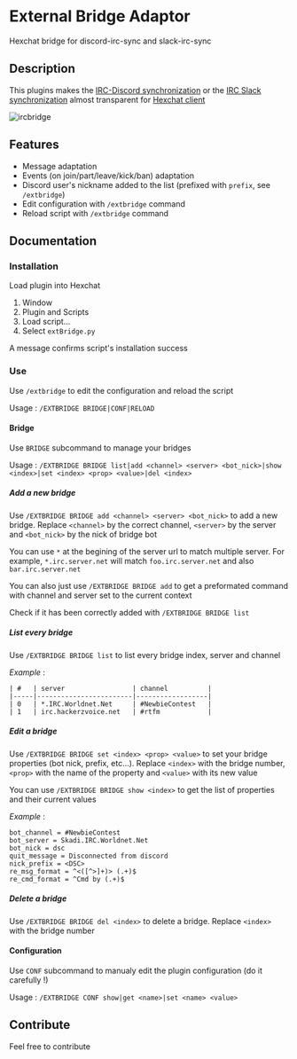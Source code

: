 # External Bridge Adaptor

Hexchat bridge for discord-irc-sync and slack-irc-sync

## Description

This plugins makes the [IRC-Discord synchronization](https://github.com/Hackndo/discord-irc-sync) or the [IRC Slack synchronization](https://github.com/Hackndo/slack-irc-sync) almost transparent for [Hexchat client](https://hexchat.github.io/)

![ircbridge](https://user-images.githubusercontent.com/11051803/33019729-dcfaf976-cdfb-11e7-84a5-56cc4d4345e6.PNG)

## Features

* Message adaptation
* Events (on join/part/leave/kick/ban) adaptation
* Discord user's nickname added to the list (prefixed with `prefix`, see `/extbridge`)
* Edit configuration with `/extbridge` command
* Reload script with `/extbridge` command

## Documentation

### Installation

Load plugin into Hexchat
1. Window
2. Plugin and Scripts
3. Load script...
4. Select `extBridge.py`

A message confirms script's installation success

### Use

Use `/extbridge` to edit the configuration and reload the script

Usage : `/EXTBRIDGE BRIDGE|CONF|RELOAD`

#### Bridge

Use `BRIDGE` subcommand to manage your bridges

Usage : `/EXTBRIDGE BRIDGE list|add <channel> <server> <bot_nick>|show <index>|set <index> <prop> <value>|del <index>`

##### Add a new bridge

Use `/EXTBRIDGE BRIDGE add <channel> <server> <bot_nick>` to add a new bridge. Replace `<channel>` by the correct channel, `<server>` by the server and `<bot_nick>` by the nick of bridge bot

You can use `*` at the begining of the server url to match multiple server. For example, `*.irc.server.net` will match `foo.irc.server.net` and also `bar.irc.server.net`

You can also just use `/EXTBRIDGE BRIDGE add` to get a preformated command with channel and server set to the current context

Check if it has been correctly added with `/EXTBRIDGE BRIDGE list`

##### List every bridge

Use `/EXTBRIDGE BRIDGE list` to list every bridge index, server and channel

_Example_ :
```
| #   | server                 | channel          |
|-----|------------------------|------------------|
| 0   | *.IRC.Worldnet.Net     | #NewbieContest   |
| 1   | irc.hackerzvoice.net   | #rtfm            |
 ```

##### Edit a bridge

Use `/EXTBRIDGE BRIDGE set <index> <prop> <value>` to set your bridge properties (bot nick, prefix, etc...). Replace `<index>` with the bridge number, `<prop>` with the name of the property and `<value>` with its new value

You can use `/EXTBRIDGE BRIDGE show <index>` to get the list of properties and their current values

_Example_ :
```
bot_channel = #NewbieContest
bot_server = Skadi.IRC.Worldnet.Net
bot_nick = dsc
quit_message = Disconnected from discord
nick_prefix = <DSC>
re_msg_format = ^<([^>]+)> (.+)$
re_cmd_format = ^Cmd by (.+)$
```

##### Delete a bridge

Use `/EXTBRIDGE BRIDGE del <index>` to delete a bridge. Replace `<index>` with the bridge number

#### Configuration

Use `CONF` subcommand to manualy edit the plugin configuration (do it carefully !)

Usage : `/EXTBRIDGE CONF show|get <name>|set <name> <value>`

## Contribute

Feel free to contribute
